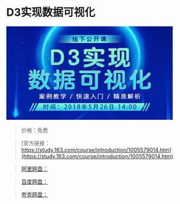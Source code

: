 # D3实现数据可视化

![img](../../../assets/study163/free/9209a2c1-0de3-48f2-a09f-c0243a37001b.jpg)

> 价格：免费

> [官方链接：https://study.163.com/course/introduction/1005579014.htm](https://study.163.com/course/introduction/1005579014.htm)

> [阿里网盘：]()

> [百度网盘：]()

> [夸克网盘：]()
